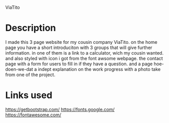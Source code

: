 ViaTito

# Description


I made this 3 page website for my cousin company ViaTito. 
on the home page you have a short introduciton with 3 groups that will give further information.
in one of them is a link to a calculator, wich my cousin wanted.
and also styled with icon i got from the font awsome webpage.
the contact page with a form for users to fill in if they have a question.
and a page hoe-doen-we-dat a indept explanation on the work progress with a photo take from one of the project.

# Links used
https://getbootstrap.com/
https://fonts.google.com/
https://fontawesome.com/


